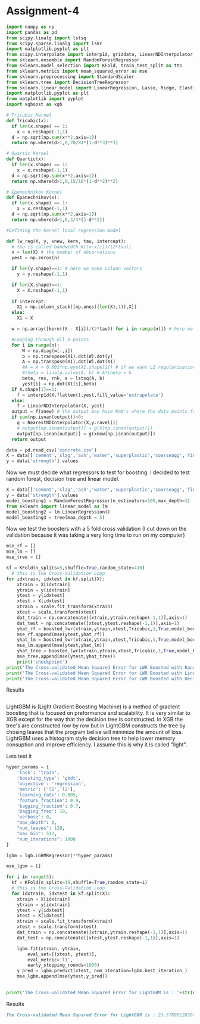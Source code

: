 # Assignment-4
```Python
import numpy as np
import pandas as pd
from scipy.linalg import lstsq
from scipy.sparse.linalg import lsmr
import matplotlib.pyplot as plt
from scipy.interpolate import interp1d, griddata, LinearNDInterpolator, NearestNDInterpolator
from sklearn.ensemble import RandomForestRegressor
from sklearn.model_selection import KFold, train_test_split as tts
from sklearn.metrics import mean_squared_error as mse
from sklearn.preprocessing import StandardScaler
from sklearn.tree import DecisionTreeRegressor
from sklearn.linear_model import LinearRegression, Lasso, Ridge, ElasticNet
import matplotlib.pyplot as plt
from matplotlib import pyplot
import xgboost as xgb
```
```Python
# Tricubic Kernel
def Tricubic(x):
  if len(x.shape) == 1:
    x = x.reshape(-1,1)
  d = np.sqrt(np.sum(x**2,axis=1))
  return np.where(d>1,0,70/81*(1-d**3)**3)

# Quartic Kernel
def Quartic(x):
  if len(x.shape) == 1:
    x = x.reshape(-1,1)
  d = np.sqrt(np.sum(x**2,axis=1))
  return np.where(d>1,0,15/16*(1-d**2)**2)

# Epanechnikov Kernel
def Epanechnikov(x):
  if len(x.shape) == 1:
    x = x.reshape(-1,1)
  d = np.sqrt(np.sum(x**2,axis=1))
  return np.where(d>1,0,3/4*(1-d**2)) 
  ```
  ```Python
  #Defining the kernel local regression model

def lw_reg(X, y, xnew, kern, tau, intercept):
    # tau is called bandwidth K((x-x[i])/(2*tau))
    n = len(X) # the number of observations
    yest = np.zeros(n)

    if len(y.shape)==1: # here we make column vectors
      y = y.reshape(-1,1)

    if len(X.shape)==1:
      X = X.reshape(-1,1)
    
    if intercept:
      X1 = np.column_stack([np.ones((len(X),1)),X])
    else:
      X1 = X

    w = np.array([kern((X - X[i])/(2*tau)) for i in range(n)]) # here we compute n vectors of weights

    #Looping through all X-points
    for i in range(n):          
        W = np.diag(w[:,i])
        b = np.transpose(X1).dot(W).dot(y)
        A = np.transpose(X1).dot(W).dot(X1)
        #A = A + 0.001*np.eye(X1.shape[1]) # if we want L2 regularization
        #theta = linalg.solve(A, b) # A*theta = b
        beta, res, rnk, s = lstsq(A, b)
        yest[i] = np.dot(X1[i],beta)
    if X.shape[1]==1:
      f = interp1d(X.flatten(),yest,fill_value='extrapolate')
    else:
      f = LinearNDInterpolator(X, yest)
    output = f(xnew) # the output may have NaN's where the data points from xnew are outside the convex hull of X
    if sum(np.isnan(output))>0:
      g = NearestNDInterpolator(X,y.ravel()) 
      # output[np.isnan(output)] = g(X[np.isnan(output)])
      output[np.isnan(output)] = g(xnew[np.isnan(output)])
    return output
```
```Python
data = pd.read_csv('concrete.csv')
X = data[['cement','slag','ash','water','superplastic','coarseagg','fineagg','age']].values
y = data['strength'].values
```
Now we must decide what regressors to test for boosting. I decided to test random forest, decision tree and linear model.
```Python
X = data[['cement','slag','ash','water','superplastic','coarseagg','fineagg','age']].values
y = data['strength'].values
model_boosting1 = RandomForestRegressor(n_estimators=100,max_depth=3)
from sklearn import linear_model as lm
model_boosting2 = lm.LinearRegression()
model_boosting3 = tree(max_depth = 5)
```
Now we test the boosters with a 5 fold cross validation
(I cut down on the validation because it was taking a very long time to run on my computer)
```Python
mse_rf = []
mse_lm = []
mse_tree = []

kf = KFold(n_splits=5,shuffle=True,random_state=410)
  # this is the Cross-Validation Loop
for idxtrain, idxtest in kf.split(X):
    xtrain = X[idxtrain]
    ytrain = y[idxtrain]
    ytest = y[idxtest]
    xtest = X[idxtest]
    xtrain = scale.fit_transform(xtrain)
    xtest = scale.transform(xtest)
    dat_train = np.concatenate([xtrain,ytrain.reshape(-1,1)],axis=1)
    dat_test = np.concatenate([xtest,ytest.reshape(-1,1)],axis=1)
    yhat_rf = boosted_lwr(xtrain,ytrain,xtest,Tricubic,1,True,model_boosting1,2)
    mse_rf.append(mse(ytest,yhat_rf))
    yhat_lm = boosted_lwr(xtrain,ytrain,xtest,Tricubic,1,True,model_boosting2,2)
    mse_lm.append(mse(ytest,yhat_lm))
    yhat_tree = boosted_lwr(xtrain,ytrain,xtest,Tricubic,1,True,model_boosting3,2)
    mse_tree.append(mse(ytest,yhat_tree))
    print('checkpoint')
print('The Cross-validated Mean Squared Error for LWR Boosted with Random Forest is : '+str(np.mean(mse_rf)))
print('The Cross-validated Mean Squared Error for LWR Boosted with Linear Model is : '+str(np.mean(mse_lm)))
print('The Cross-validated Mean Squared Error for LWR Boosted with Decision Tree is : '+str(np.mean(mse_tree)))
```
Results
```Markdown

```

LightGBM is (Light Gradient Boosting Machine) is a method of gradient boosting that is focused on preformance and scalability. It is very similar to XGB except for the way that the decision tree is constructed. In XGB the tree's are constructed row by row but in LightGBM constructs the tree by chosing leaves that the program belive will minimize the amount of loss. LightGBM uses a histogram style decision tree to help lower memory consuption and improve efficiency. I assume this is why it is called "light".

Lets test it
```Python
hyper_params = {
    'task': 'train',
    'boosting_type': 'gbdt',
    'objective': 'regression',
    'metric': ['l1','l2'],
    'learning_rate': 0.005,
    'feature_fraction': 0.9,
    'bagging_fraction': 0.7,
    'bagging_freq': 10,
    'verbose': 0,
    "max_depth": 8,
    "num_leaves": 128,  
    "max_bin": 512,
    "num_iterations": 1000
}

lgbm = lgb.LGBMRegressor(**hyper_params)
```
```Python
mse_lgbm = []

for i in range(5):
  kf = KFold(n_splits=10,shuffle=True,random_state=i)
  # this is the Cross-Validation Loop
  for idxtrain, idxtest in kf.split(X):
    xtrain = X[idxtrain]
    ytrain = y[idxtrain]
    ytest = y[idxtest]
    xtest = X[idxtest]
    xtrain = scale.fit_transform(xtrain)
    xtest = scale.transform(xtest)
    dat_train = np.concatenate([xtrain,ytrain.reshape(-1,1)],axis=1)
    dat_test = np.concatenate([xtest,ytest.reshape(-1,1)],axis=1)

    lgbm.fit(xtrain, ytrain,
        eval_set=[(xtest, ytest)],
        eval_metric='l1',
        early_stopping_rounds=1000)
    y_pred = lgbm.predict(xtest, num_iteration=lgbm.best_iteration_)
    mse_lgbm.append(mse(ytest,y_pred))

    
print('The Cross-validated Mean Squared Error for LightGBM is : '+str(np.mean(mse_lgbm)))
```
Results
```Markdown
The Cross-validated Mean Squared Error for LightGBM is : 23.578002282665324
